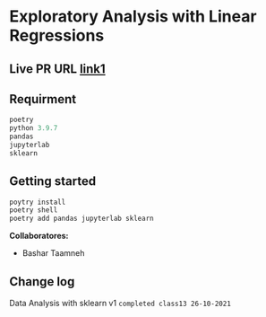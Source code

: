 # Exploratory Analysis with Linear Regressions

## **Live PR URL** [link1](https://github.com/BasharTaamneh/linear_regression/pull/1)


## Requirment

```javascript
poetry
python 3.9.7
pandas
jupyterlab  
sklearn
```

## Getting started

```bash
poytry install
poetry shell
poetry add pandas jupyterlab sklearn
```


**Collaboratores:**

* Bashar Taamneh

## Change log
Data Analysis with sklearn v1  `completed class13 26-10-2021`